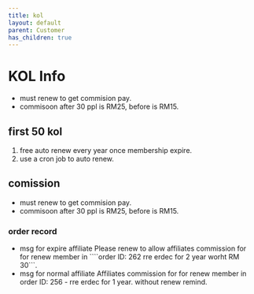 ```yaml
---
title: kol
layout: default
parent: Customer
has_children: true
---
```


# KOL Info

- must renew to get commision pay.
- commisoon after 30 ppl is RM25, before is RM15.


## first 50 kol
1. free auto renew every year once membership expire.
2. use a cron job to auto renew.



## comission

- must renew to get commision pay.
- commisoon after 30 ppl is RM25, before is RM15.

### order record

- msg for expire affiliate Please renew to allow affiliates commission for for renew member in ````order ID: 262 rre erdec for 2 year worht RM 30```.
- msg for normal affiliate Affiliates commission for for renew member in order ID: 256 - rre erdec for 1 year. without renew remind.